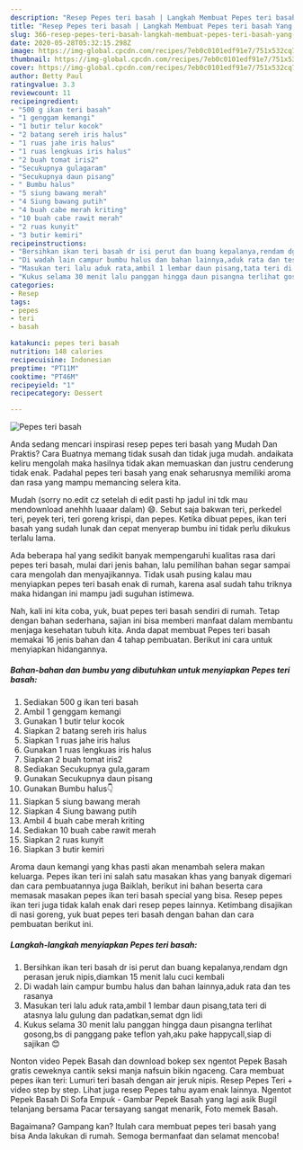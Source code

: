 ```yaml
---
description: "Resep Pepes teri basah | Langkah Membuat Pepes teri basah Yang Enak Dan Lezat"
title: "Resep Pepes teri basah | Langkah Membuat Pepes teri basah Yang Enak Dan Lezat"
slug: 366-resep-pepes-teri-basah-langkah-membuat-pepes-teri-basah-yang-enak-dan-lezat
date: 2020-05-28T05:32:15.298Z
image: https://img-global.cpcdn.com/recipes/7eb0c0101edf91e7/751x532cq70/pepes-teri-basah-foto-resep-utama.jpg
thumbnail: https://img-global.cpcdn.com/recipes/7eb0c0101edf91e7/751x532cq70/pepes-teri-basah-foto-resep-utama.jpg
cover: https://img-global.cpcdn.com/recipes/7eb0c0101edf91e7/751x532cq70/pepes-teri-basah-foto-resep-utama.jpg
author: Betty Paul
ratingvalue: 3.3
reviewcount: 11
recipeingredient:
- "500 g ikan teri basah"
- "1 genggam kemangi"
- "1 butir telur kocok"
- "2 batang sereh iris halus"
- "1 ruas jahe iris halus"
- "1 ruas lengkuas iris halus"
- "2 buah tomat iris2"
- "Secukupnya gulagaram"
- "Secukupnya daun pisang"
- " Bumbu halus"
- "5 siung bawang merah"
- "4 Siung bawang putih"
- "4 buah cabe merah kriting"
- "10 buah cabe rawit merah"
- "2 ruas kunyit"
- "3 butir kemiri"
recipeinstructions:
- "Bersihkan ikan teri basah dr isi perut dan buang kepalanya,rendam dgn perasan jeruk nipis,diamkan 15 menit lalu cuci kembali"
- "Di wadah lain campur bumbu halus dan bahan lainnya,aduk rata dan tes rasanya"
- "Masukan teri lalu aduk rata,ambil 1 lembar daun pisang,tata teri di atasnya lalu gulung dan padatkan,semat dgn lidi"
- "Kukus selama 30 menit lalu panggan hingga daun pisangna terlihat gosong,bs di panggang pake teflon yah,aku pake happycall,siap di sajikan 😊"
categories:
- Resep
tags:
- pepes
- teri
- basah

katakunci: pepes teri basah 
nutrition: 148 calories
recipecuisine: Indonesian
preptime: "PT11M"
cooktime: "PT46M"
recipeyield: "1"
recipecategory: Dessert

---
```



![Pepes teri basah](https://img-global.cpcdn.com/recipes/7eb0c0101edf91e7/751x532cq70/pepes-teri-basah-foto-resep-utama.jpg)

Anda sedang mencari inspirasi resep pepes teri basah yang Mudah Dan Praktis? Cara Buatnya memang tidak susah dan tidak juga mudah. andaikata keliru mengolah maka hasilnya tidak akan memuaskan dan justru cenderung tidak enak. Padahal pepes teri basah yang enak seharusnya memiliki aroma dan rasa yang mampu memancing selera kita.

Mudah (sorry no.edit cz setelah di edit pasti hp jadul ini tdk mau mendownload anehhh luaaar dalam) 😄. Sebut saja bakwan teri, perkedel teri, peyek teri, teri goreng krispi, dan pepes. Ketika dibuat pepes, ikan teri basah yang sudah lunak dan cepat menyerap bumbu ini tidak perlu dikukus terlalu lama.

Ada beberapa hal yang sedikit banyak mempengaruhi kualitas rasa dari pepes teri basah, mulai dari jenis bahan, lalu pemilihan bahan segar sampai cara mengolah dan menyajikannya. Tidak usah pusing kalau mau menyiapkan pepes teri basah enak di rumah, karena asal sudah tahu triknya maka hidangan ini mampu jadi suguhan istimewa.


Nah, kali ini kita coba, yuk, buat pepes teri basah sendiri di rumah. Tetap dengan bahan sederhana, sajian ini bisa memberi manfaat dalam membantu menjaga kesehatan tubuh kita. Anda dapat membuat Pepes teri basah memakai 16 jenis bahan dan 4 tahap pembuatan. Berikut ini cara untuk menyiapkan hidangannya.

<!--inarticleads1-->

##### Bahan-bahan dan bumbu yang dibutuhkan untuk menyiapkan Pepes teri basah:

1. Sediakan 500 g ikan teri basah
1. Ambil 1 genggam kemangi
1. Gunakan 1 butir telur kocok
1. Siapkan 2 batang sereh iris halus
1. Siapkan 1 ruas jahe iris halus
1. Gunakan 1 ruas lengkuas iris halus
1. Siapkan 2 buah tomat iris2
1. Sediakan Secukupnya gula,garam
1. Gunakan Secukupnya daun pisang
1. Gunakan  Bumbu halus👇
1. Siapkan 5 siung bawang merah
1. Siapkan 4 Siung bawang putih
1. Ambil 4 buah cabe merah kriting
1. Sediakan 10 buah cabe rawit merah
1. Siapkan 2 ruas kunyit
1. Siapkan 3 butir kemiri


Aroma daun kemangi yang khas pasti akan menambah selera makan keluarga. Pepes ikan teri ini salah satu masakan khas yang banyak digemari dan cara pembuatannya juga Baiklah, berikut ini bahan beserta cara memasak masakan pepes ikan teri basah special yang bisa. Resep pepes ikan teri juga tidak kalah enak dari resep pepes lainnya. Ketimbang disajikan di nasi goreng, yuk buat pepes teri basah dengan bahan dan cara pembuatan berikut ini. 

<!--inarticleads2-->

##### Langkah-langkah menyiapkan Pepes teri basah:

1. Bersihkan ikan teri basah dr isi perut dan buang kepalanya,rendam dgn perasan jeruk nipis,diamkan 15 menit lalu cuci kembali
1. Di wadah lain campur bumbu halus dan bahan lainnya,aduk rata dan tes rasanya
1. Masukan teri lalu aduk rata,ambil 1 lembar daun pisang,tata teri di atasnya lalu gulung dan padatkan,semat dgn lidi
1. Kukus selama 30 menit lalu panggan hingga daun pisangna terlihat gosong,bs di panggang pake teflon yah,aku pake happycall,siap di sajikan 😊


Nonton video Pepek Basah dan download bokep sex ngentot Pepek Basah gratis ceweknya cantik seksi manja nafsuin bikin ngaceng. Cara membuat pepes ikan teri: Lumuri teri basah dengan air jeruk nipis. Resep Pepes Teri + video step by step. Lihat juga resep Pepes tahu ayam enak lainnya. Ngentot Pepek Basah Di Sofa Empuk - Gambar Pepek Basah yang lagi asik Bugil telanjang bersama Pacar tersayang sangat menarik, Foto memek Basah. 

Bagaimana? Gampang kan? Itulah cara membuat pepes teri basah yang bisa Anda lakukan di rumah. Semoga bermanfaat dan selamat mencoba!
